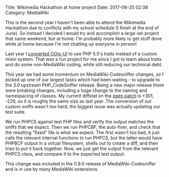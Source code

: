 Title: Wikimedia Hackathon at home project
Date: 2017-06-25 02:38
Category: MediaWiki

This is the second year I haven't been able to attend the Wikimedia Hackathon due to conflicts with my school schedule (I finish at the end of June). So instead I decided I would try and accomplish a large-ish project that same weekend, but at home. I'm probably more likely to get stuff done while at home because I'm not chatting up everyone in person!

Last year I [converted OOjs-UI](https://gerrit.wikimedia.org/r/#/c/280595/) to use PHP 5.5's traits instead of a custom mixin system. That was a fun project for me since I got to learn about traits and do some non-MediaWiki coding, while still reducing our technical debt.

This year we had some momentum on MediaWiki-Codesniffer changes, so I picked up one of our largest tasks which had been waiting - to upgrade to the 3.0 upstream PHP_CodeSniffer release. Being a new major release there were breaking changes, including a huge change to the naming and namespacing of classes. My current diffstat on the [open patch](https://gerrit.wikimedia.org/r/#/c/355067/) is +301, -229, so it is roughly the same size as last year. The conversion of our custom sniffs wasn't too hard, the biggest issue was actually updating our test suite.

We run PHPCS against test PHP files and verify the output matches the sniffs that we expect. Then we run PHPCBF, the auto-fixer, and check that the resulting "fixed" file is what we expect. The first wasn't too bad, it just calls the relevant internal functions to run PHPCS, but the latter would have PHPBCF output in a virtual filesystem, shells out to create a diff, and then tries to put it back together. Now, we just get the output from the relevant PHPCS class, and compare it to the expected test output.

This change was included in the 0.9.0 release of MediaWiki-Codesniffer and is in use by many MediaWiki extensions.
